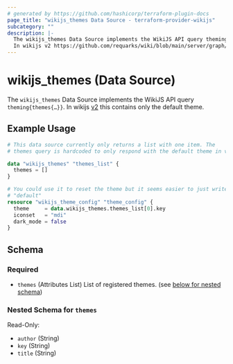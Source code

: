 ```yaml
---
# generated by https://github.com/hashicorp/terraform-plugin-docs
page_title: "wikijs_themes Data Source - terraform-provider-wikijs"
subcategory: ""
description: |-
  The wikijs_themes Data Source implements the WikiJS API query theming{themes{…}}.
  In wikijs v2 https://github.com/requarks/wiki/blob/main/server/graph/resolvers/theming.js#L16-L19 this contains only the default theme.
---
```


# wikijs_themes (Data Source)

The `wikijs_themes` Data Source implements the WikiJS API query `theming{themes{…}}`.
In wikijs [v2][api-themes] this contains only the default theme.

[api-themes]: https://github.com/requarks/wiki/blob/main/server/graph/resolvers/theming.js#L16-L19

## Example Usage

```terraform
# This data source currently only returns a list with one item. The
# themes query is hardcoded to only respond with the default theme in v2

data "wikijs_themes" "themes_list" {
  themes = []
}

# You could use it to reset the theme but it seems easier to just write
# "default"
resource "wikijs_theme_config" "theme_config" {
  theme     = data.wikijs_themes.themes_list[0].key
  iconset   = "mdi"
  dark_mode = false
}
```

<!-- schema generated by tfplugindocs -->
## Schema

### Required

- `themes` (Attributes List) List of registered themes. (see [below for nested schema](#nestedatt--themes))

<a id="nestedatt--themes"></a>
### Nested Schema for `themes`

Read-Only:

- `author` (String)
- `key` (String)
- `title` (String)



